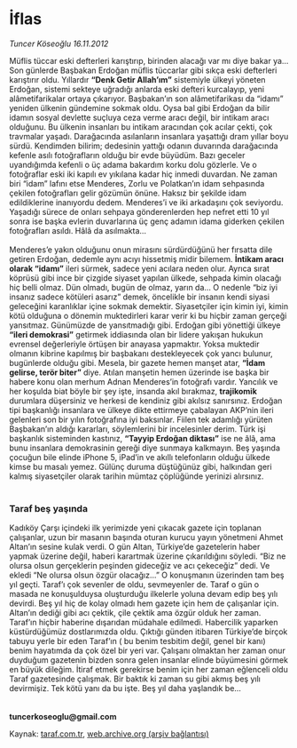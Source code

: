 # İflas

*Tuncer Köseoğlu 16.11.2012*

<div class="yazi">Müflis tüccar eski defterleri karıştırıp, birinden alacağı var mı diye bakar ya... Son günlerde Başbakan Erdoğan müflis tüccarlar gibi sıkça eski defterleri karıştırır oldu. Yıllardır <strong>“Denk Getir Allah’ım”</strong> sistemiyle ülkeyi yöneten Erdoğan, sistemi sekteye uğradığı anlarda eski defteri kurcalayıp, yeni alâmetifarikalar ortaya çıkarıyor. Başbakan’ın son alâmetifarikası da “idamı” yeniden ülkenin gündemine sokmak oldu. Oysa bal gibi Erdoğan da bilir idamın sosyal devlette suçluya ceza verme aracı değil, bir intikam aracı olduğunu. Bu ülkenin insanları bu intikam aracından çok acılar çekti, çok travmalar yaşadı. Darağacında asılanların insanlara yaşattığı dram yıllar boyu sürdü. Kendimden bilirim; dedesinin yattığı odanın duvarında darağacında kefenle asılı fotoğrafların olduğu bir evde büyüdüm. Bazı geceler uyandığımda kefenli o üç adama bakardım korku dolu gözlerle. Ve o fotoğraflar eski iki kapılı ev yıkılana kadar hiç inmedi duvardan. Ne zaman biri “idam” lafını etse Menderes, Zorlu ve Polatkan’ın idam sehpasında çekilen fotoğrafları gelir gözümün önüne. Haksız bir şekilde idam edildiklerine inanıyordu dedem. Menderes’i ve iki arkadaşını çok seviyordu. Yaşadığı sürece de onları sehpaya gönderenlerden hep nefret etti 10 yıl sonra ise başka evlerin duvarlarına üç genç adamın idama giderken çekilen fotoğrafları asıldı. Hâlâ da asılmakta...<br/><br/>Menderes’e yakın olduğunu onun mirasını sürdürdüğünü her fırsatta dile getiren Erdoğan, dedemle aynı acıyı hissetmiş midir bilemem. <strong>İntikam aracı olarak “idamı”</strong> ileri sürmek, sadece yeni acılara neden olur. Ayrıca sırat köprüsü gibi ince bir çizgide siyaset yapılan ülkede, sehpada kimin olacağı hiç belli olmaz. Dün olmadı, bugün de olmaz, yarın da... O nedenle “biz iyi insanız sadece kötüleri asarız” demek, öncelikle bir insanın kendi siyasi geleceğini karanlıklar içine sokmak demektir. Siyasetçiler için kimin iyi, kimin kötü olduğuna o dönemin muktedirleri karar verir ki bu hiçbir zaman gerçeği yansıtmaz. Günümüzde de yansıtmadığı gibi. Erdoğan gibi yönettiği ülkeye <strong>“ileri demokrasi”</strong> getirmek iddiasında olan bir lidere yakışan hukukun evrensel değerleriyle örtüşen bir anayasa yapmaktır. Yoksa muktedir olmanın kibrine kapılmış bir başbakanı destekleyecek çok yancı bulunur, bugünlerde olduğu gibi. Mesela, bir gazete hemen manşet atar, <strong>“İdam gelirse, terör biter”</strong> diye. Atılan manşetin hemen üzerinde ise başka bir habere konu olan merhum Adnan Menderes’in fotoğrafı vardır. Yancılık ve her koşulda biat böyle bir şey işte, insanda akıl bırakmaz, <strong>trajikomik</strong> durumlara düşersiniz ve herkesi de kendiniz gibi akılsız sanırsınız. Erdoğan tipi başkanlığı insanlara ve ülkeye dikte ettirmeye çabalayan AKP’nin ileri gelenleri son bir yılın fotoğrafına iyi baksınlar. Fiilen tek adamlığı yürüten Başbakan’ın aldığı kararları, söylemlerini bir incelesinler derim. Türk işi başkanlık sisteminden kastınız, <strong>“Tayyip Erdoğan diktası”</strong> ise ne âlâ, ama bunu insanlara demokrasinin gereği diye sunmaya kalkmayın. Beş yaşında çocuğun bile elinde iPhone 5, iPad’in ve akıllı telefonların olduğu ülkede kimse bu masalı yemez. Gülünç duruma düştüğünüz gibi, halkından geri kalmış siyasetçiler olarak tarihin mümtaz çöplüğünde yerinizi alırsınız.<br/><br/>
<h3>Taraf beş yaşında</h3>Kadıköy Çarşı içindeki ilk yerimizde yeni çıkacak gazete için toplanan çalışanlar, uzun bir masanın başında oturan kurucu yayın yönetmeni Ahmet Altan’ın sesine kulak verdi. O gün Altan, Türkiye’de gazetelerin haber yapmak üzerine değil, haberi karartmak üzerine çıkarıldığını söyledi. “Biz ne olursa olsun gerçeklerin peşinden gideceğiz ve acı çekeceğiz” dedi. Ve ekledi “Ne olursa olsun özgür olacağız...” O konuşmanın üzerinden tam beş yıl geçti. Taraf’ı çok sevenler de oldu, sevmeyenler de. Taraf o gün o masada ne konuşulduysa oluşturduğu ilkelerle yoluna devam edip beş yılı devirdi. Beş yıl hiç de kolay olmadı hem gazete için hem de çalışanlar için. Altan’ın dediği gibi acı çektik, çile çektik ama özgür olduk her zaman. Taraf’ın hiçbir haberine dışarıdan müdahale edilmedi. Habercilik yaparken küstürdüğümüz dostlarımızda oldu. Çıktığı günden itibaren Türkiye’de birçok tabuyu yerle bir eden Taraf’ın ( bu benim tesbitim değil, genel bir kanı) benim hayatımda da çok özel bir yeri var. Çalışanı olmaktan her zaman onur duyduğum gazetenin bizden sonra gelen insanlar elinde büyümesini görmek en büyük dileğim. İtiraf etmek gerekirse benim için her zaman eğlenceli oldu Taraf gazetesinde çalışmak. Bir baktık ki zaman su gibi akmış beş yılı devirmişiz. Tek kötü yanı da bu işte. Beş yıl daha yaşlandık be...<br/><br/><br/><strong>tuncerkoseoglu@gmail.com<br/></strong>
</div>

Kaynak: [taraf.com.tr](http://www.taraf.com.tr:80/tuncer-koseoglu/makale-iflas-2.htm), [web.archive.org (arşiv bağlantısı)](http://web.archive.org/web/20121117103809/http://www.taraf.com.tr:80/tuncer-koseoglu/makale-iflas-2.htm)
